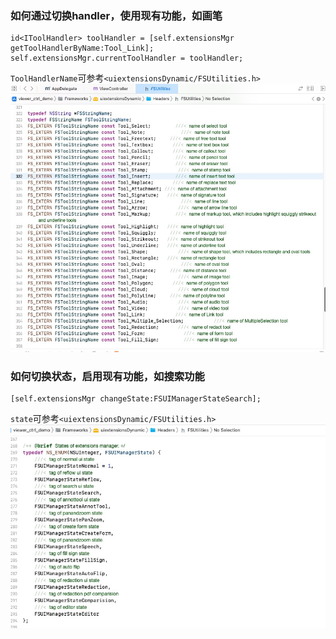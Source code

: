 ### 如何通过切换handler，使用现有功能，如画笔

```objc
id<IToolHandler> toolHandler = [self.extensionsMgr getToolHandlerByName:Tool_Link];
self.extensionsMgr.currentToolHandler = toolHandler;
```
`ToolHandlerName`可参考`<uiextensionsDynamic/FSUtilities.h>`
![截图1](/iOS/ScreenCapture/20230613174112.jpg)


### 如何切换状态，启用现有功能，如搜索功能

```objc
[self.extensionsMgr changeState:FSUIManagerStateSearch];
```
`state`可参考`<uiextensionsDynamic/FSUtilities.h>`
![截图1](/iOS/ScreenCapture/20230613174427.jpg)